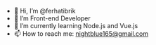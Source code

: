 - 👋 Hi, I’m @ferhatibrik
- 👀 I’m Front-end Developer
- 🌱  I’m currently learning Node.js and Vue.js
- 📫 How to reach me: nightblue165@gmail.com
